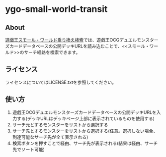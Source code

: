 # ygo-small-world-transit

## About

[遊戯王スモール・ワールド乗り換え検索](https://ygo-small-world-transit.streamlit.app/?cgid=7bfe490b6b4e019e9577b4d83d00ae69&dno=5&request_locale=ja)では、遊戯王OCGデュエルモンスターズカードデータベースの公開デッキURLを読み込むことで、<<スモール・ワールド>>のサーチ経路を検索できます。

## ライセンス

ライセンスについてはLICENSE.txtを参照してください。

## 使い方

1. 遊戯王OCGデュエルモンスターズカードデータベースの公開デッキURLを入力する(デッキURLはデッキページ上部に表示されているものを使用する)
2. サーチ元とするモンスターをリストから選択する
3. サーチ先とするモンスターをリストから選択する(任意。選択しない場合、到達可能なサーチ先が全て表示される)
4. 検索ボタンを押すことで経由、サーチ先が表示される(結果は経由、サーチ先でソート可能)
